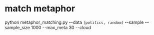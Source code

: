 # match metaphor
python metaphor_matching.py --data `[politics, random]` --sample --sample_size 1000 --max_meta 30 --cloud